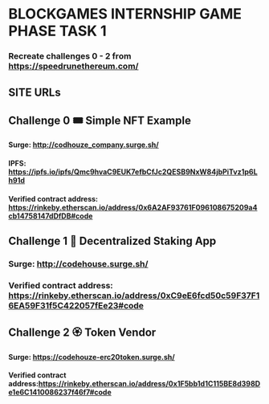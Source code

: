# BLOCKGAMES INTERNSHIP GAME PHASE TASK 1
### Recreate challenges 0 - 2 from https://speedrunethereum.com/
## SITE URLs
## Challenge 0 🎟 Simple NFT Example
#### Surge: http://codhouze_company.surge.sh/
#### IPFS: https://ipfs.io/ipfs/Qmc9hvaC9EUK7efbCfJc2QESB9NxW84jbPiTvz1p6Lh91d
#### Verified contract address: https://rinkeby.etherscan.io/address/0x6A2AF93761F096108675209a4cb14758147dDfDB#code
## Challenge 1 🥩 Decentralized Staking App
### Surge:  http://codehouse.surge.sh/
### Verified contract address: https://rinkeby.etherscan.io/address/0xC9eE6fcd50c59F37F16EA59F31f5C422057fEe23#code
## Challenge 2 🏵 Token Vendor
#### Surge: https://codehouze-erc20token.surge.sh/
#### Verified contract address:https://rinkeby.etherscan.io/address/0x1F5bb1d1C115BE8d398De1e6C1410086237f46f7#code
